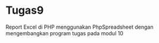# Tugas9
Report Excel di PHP menggunakan  PhpSpreadsheet dengan mengembangkan program tugas pada modul 10
